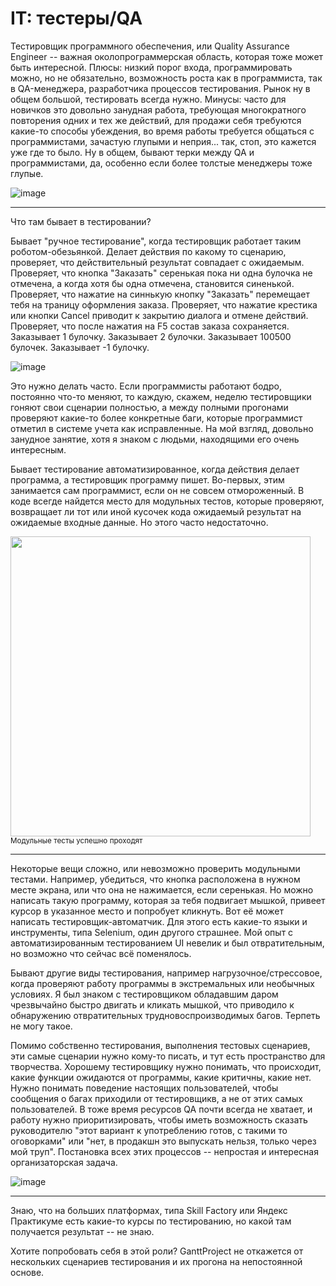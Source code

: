 # IT: тестеры/QA

Тестировщик программного обеспечения, или Quality Assurance Engineer -- важная околопрограммерская область, которая тоже может быть интересной. Плюсы: низкий порог входа, программировать можно, но не обязательно, возможность роста как в программиста, так в QA-менеджера, разработчика процессов тестирования. Рынок ну в общем большой, тестировать всегда нужно. Минусы: часто для новичков это довольно занудная работа, требующая многократного повторения одних и тех же действий, для продажи себя требуются какие-то способы убеждения, во время работы требуется общаться с программистами, зачастую глупыми и неприя... так, стоп, это кажется уже где то было. Ну в общем, бывают терки между QA и программистами, да, особенно если более толстые менеджеры тоже глупые.

![image](https://user-images.githubusercontent.com/2028330/195214473-425ff725-8fca-431c-9ae9-65b42d746f12.png)

----

Что там бывает в тестировании? 

Бывает "ручное тестирование", когда тестировщик работает таким роботом-обезьянкой. Делает действия по какому то сценарию, проверяет, что действительный результат совпадает с ожидаемым. Проверяет, что кнопка "Заказать" серенькая пока ни одна булочка не отмечена, а когда хотя бы одна отмечена, становится синенькой. Проверяет, что нажатие на синнькую кнопку "Заказать" перемещает тебя на траницу оформления заказа. Проверяет, что нажатие крестика или кнопки Cancel приводит к закрытию диалога и отмене действий. Проверяет, что после нажатия на F5 состав заказа сохраняется. Заказывает 1 булочку. Заказывает 2 булочки. Заказывает 100500 булочек. Заказывает -1 булочку. 

![image](https://user-images.githubusercontent.com/2028330/195214578-43c5e049-ce7a-4d01-9f35-f00b6228b5c0.png)

Это нужно делать часто. Если программисты работают бодро, постоянно что-то меняют, то каждую, скажем, неделю тестировщики гоняют свои сценарии полностью, а между полными прогонами проверяют какие-то более конкретные баги, которые программист отметил в системе учета как исправленные. На мой взгляд, довольно занудное занятие, хотя я знаком с людьми, находящими его очень интересным. 

Бывает тестирование автоматизированное, когда действия делает программа, а тестировщик программу пишет. Во-первых, этим занимается сам программист, если  он не совсем отмороженный. В коде всегде найдется место для модульных тестов, которые проверяют, возвращает ли тот или иной кусочек кода ожидаемый результат на ожидаемые входные данные. Но этого часто недостаточно.

<img src="https://user-images.githubusercontent.com/2028330/195215479-0cb4a56d-f80f-4fe5-9cc8-c7050b8c97e4.png" width="480"/>
<sub>Модульные тесты успешно проходят</sub>

----

Некоторые вещи сложно, или невозможно проверить модульными тестами. Например, убедиться, что кнопка расположена в нужном месте экрана, или что она не нажимается, если серенькая. Но можно написать такую программу, которая за тебя подвигает мышкой, привеет курсор в указанное место и попробует кликнуть. Вот её может написать тестировщик-автоматчик. Для этого есть какие-то языки и инструменты, типа Selenium, один другого страшнее. Мой опыт с автоматизированным тестированием UI невелик и был отвратительным, но возможно что сейчас всё поменялось.

Бывают другие виды тестирования, например нагрузочное/стрессовое, когда проверяют работу программы в экстремальных или необычных условиях. Я был знаком с тестировщиком обладавшим даром чрезвычайно быстро двигать и кликать мышкой, что приводило к обнаружению отвратительных трудновоспроизводимых багов. Терпеть не могу такое.

Помимо собственно тестирования, выполнения тестовых сценариев, эти самые сценарии нужно кому-то писать, и тут есть пространство для творчества. Хорошему тестировщику нужно понимать, что происходит, какие функции ожидаются от программы, какие критичны, какие нет. Нужно понимать поведение настоящих пользователей, чтобы сообщения о багах приходили от тестировщикв, а не от этих самых пользователей. В тоже время ресурсов QA почти всегда не хватает, и работу нужно приоритизировать, чтобы иметь возможность сказать руководителю "этот вариант к употреблению готов, с такими то оговорками" или "нет, в продакшн это выпускать нельзя, только через мой труп". Постановка всех этих процессов -- непростая и интересная организаторская задача.

![image](https://user-images.githubusercontent.com/2028330/195218593-965619b9-4142-47c1-80d2-314680c4e165.png)

----

Знаю, что на больших платформах, типа Skill Factory или Яндекс Практикуме есть какие-то курсы по тестированию, но какой там получается результат -- не знаю.

Хотите попробовать себя в этой роли? GanttProject не откажется от нескольких сценариев тестирования и их прогона на непостоянной основе.
